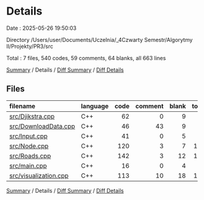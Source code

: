 # Details

Date : 2025-05-26 19:50:03

Directory /Users/user/Documents/Uczelnia/_4Czwarty Semestr/Algorytmy II/Projekty/PR3/src

Total : 7 files,  540 codes, 59 comments, 64 blanks, all 663 lines

[Summary](results.md) / Details / [Diff Summary](diff.md) / [Diff Details](diff-details.md)

## Files
| filename | language | code | comment | blank | total |
| :--- | :--- | ---: | ---: | ---: | ---: |
| [src/Djikstra.cpp](/src/Djikstra.cpp) | C++ | 62 | 0 | 9 | 71 |
| [src/DownloadData.cpp](/src/DownloadData.cpp) | C++ | 46 | 43 | 9 | 98 |
| [src/Input.cpp](/src/Input.cpp) | C++ | 41 | 0 | 5 | 46 |
| [src/Node.cpp](/src/Node.cpp) | C++ | 120 | 3 | 7 | 130 |
| [src/Roads.cpp](/src/Roads.cpp) | C++ | 142 | 3 | 12 | 157 |
| [src/main.cpp](/src/main.cpp) | C++ | 16 | 0 | 4 | 20 |
| [src/visualization.cpp](/src/visualization.cpp) | C++ | 113 | 10 | 18 | 141 |

[Summary](results.md) / Details / [Diff Summary](diff.md) / [Diff Details](diff-details.md)
